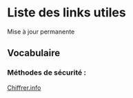 # Liste des links utiles

Mise à jour permanente

## Vocabulaire

### Méthodes de sécurité :

[Chiffrer.info](https://chiffrer.info/)
